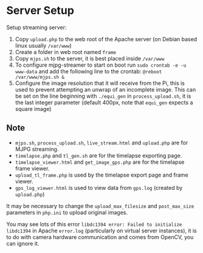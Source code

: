 Server Setup
============

Setup streaming server:

1.	Copy ```upload.php``` to the web root of the Apache server (on Debian based linux usually ```/var/www```)
2.	Create a folder in web root named ```frame```
3.	Copy ```mjps.sh``` to the server, it is best placed inside ```/var/www```
4.	To configure mjpg-streamer to start on boot run ```sudo crontab -e -u www-data``` and add the following line to the crontab: ```@reboot /var/www/mjps.sh &```
5.	Configure the image resolution that it will receive from the Pi, this is used to prevent attempting an unwrap of an incomplete image. This can be set on the line beginning with ```./equi_gen``` in ```process_upload.sh```, it is the last integer parameter (default 400px, note that ```equi_gen``` expects a square image)

Note
----

-	```mjps.sh```, ```process_upload.sh```, ```live_stream.html``` and ```upload.php``` are for MJPG streaming.
-	```timelapse.php``` and ```tl_gen.sh``` are for the timelapse exporting page.
-	```timelapse_viewer.html``` and ```get_image_gps.php``` are for the timelapse frame viewer.
-	```upload_tl_frame.php``` is used by the timelapse export page and frame viewer.
-	```gps_log_viewer.html``` is used to view data from ```gps.log``` (created by ```upload.php```)

It may be necessary to change the ```upload_max_filesize``` and ```post_max_size``` parameters in ```php.ini``` to upload original images.

You may see lots of this error ```libdc1394 error: Failed to initialize libdc1394``` in Apache ```error.log``` (particularly on virtual server instances), it is to do with camera hardware communication and comes from OpenCV, you can ignore it.
